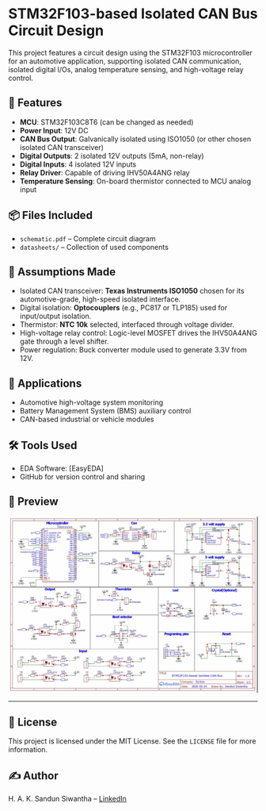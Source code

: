 # STM32F103-based Isolated CAN Bus Circuit Design

This project features a circuit design using the STM32F103 microcontroller for an automotive application, supporting isolated CAN communication, isolated digital I/Os, analog temperature sensing, and high-voltage relay control.

## 🔧 Features

- **MCU**: STM32F103C8T6 (can be changed as needed)
- **Power Input**: 12V DC
- **CAN Bus Output**: Galvanically isolated using ISO1050 (or other chosen isolated CAN transceiver)
- **Digital Outputs**: 2 isolated 12V outputs (5mA, non-relay)
- **Digital Inputs**: 4 isolated 12V inputs
- **Relay Driver**: Capable of driving IHV50A4ANG relay
- **Temperature Sensing**: On-board thermistor connected to MCU analog input

## 📦 Files Included

- `schematic.pdf` – Complete circuit diagram
- `datasheets/` – Collection of used components

## 📘 Assumptions Made

- Isolated CAN transceiver: **Texas Instruments ISO1050** chosen for its automotive-grade, high-speed isolated interface.
- Digital isolation: **Optocouplers** (e.g., PC817 or TLP185) used for input/output isolation.
- Thermistor: **NTC 10k** selected, interfaced through voltage divider.
- High-voltage relay control: Logic-level MOSFET drives the IHV50A4ANG gate through a level shifter.
- Power regulation: Buck converter module used to generate 3.3V from 12V.

## 🔌 Applications

- Automotive high-voltage system monitoring
- Battery Management System (BMS) auxiliary control
- CAN-based industrial or vehicle modules

## 🛠️ Tools Used

- EDA Software: [EasyEDA]
- GitHub for version control and sharing

## 📸 Preview

![Schematic Thumbnail](images/schematic_preview.png)

---

## 📄 License

This project is licensed under the MIT License. See the `LICENSE` file for more information.

## ✍️ Author

H. A. K. Sandun Siwantha – [LinkedIn](https://www.linkedin.com/in/sandun-siwantha/)
